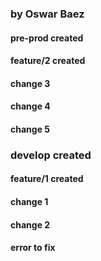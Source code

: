 ### by Oswar Baez
#### pre-prod created


#### feature/2 created
#### change 3
#### change 4
#### change 5
### develop created

#### feature/1 created
#### change 1
#### change 2

#### error to fix